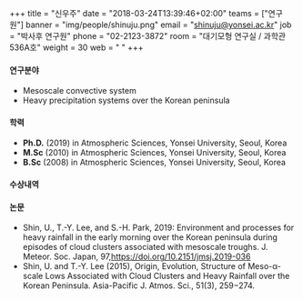 +++
title = "신우주"
date = "2018-03-24T13:39:46+02:00"
teams = ["연구원"]
banner = "img/people/shinuju.png"
email = "shinuju@yonsei.ac.kr"
job = "박사후 연구원"
phone = "02-2123-3872"
room = "대기모형 연구실 / 과학관 536A호"
weight = 30
web = " "
+++

#### 연구분야
+ Mesoscale convective system
+ Heavy precipitation systems over the Korean peninsula

#### 학력
+ **Ph.D.** (2019) in Atmospheric Sciences, Yonsei University, Seoul, Korea
+ **M.Sc** (2010) in Atmospheric Sciences, Yonsei University, Seoul, Korea
+ **B.Sc** (2008) in Atmospheric Sciences, Yonsei University, Seoul, Korea

#### 수상내역

#### 논문
+ Shin, U., T.-Y. Lee, and S.-H. Park, 2019: Environment and processes for heavy rainfall in the early morning over the Korean peninsula during episodes of cloud clusters associated with mesoscale troughs. J. Meteor. Soc. Japan, 97,https://doi.org/10.2151/jmsj.2019-036
+ Shin, U. and T.-Y. Lee (2015), Origin, Evolution, Structure of Meso-α-scale Lows Associated with Cloud Clusters and Heavy Rainfall over the Korean Peninsula. Asia-Pacific J. Atmos. Sci., 51(3), 259−274.
